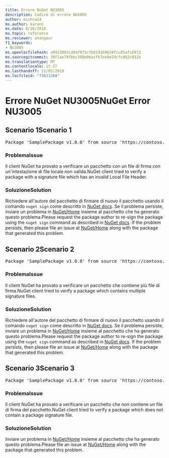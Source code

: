 ```yaml
---
title: Errore NuGet NU3005
description: Codice di errore NU3005
author: mishra14
ms.author: karann
ms.date: 8/16/2018
ms.topic: reference
ms.reviewer: anangaur
f1_keywords:
- NU3005
ms.openlocfilehash: a9923083cd0af9f5cfb019169b34fcc85afc6933
ms.sourcegitcommit: 39f2ae79fbbc308e06acf67ee8e24cfcdb2c831b
ms.translationtype: MT
ms.contentlocale: it-IT
ms.lasthandoff: 11/05/2019
ms.locfileid: "73611268"
---
```

# <a name="nuget-error-nu3005"></a><span data-ttu-id="b39a4-103">Errore NuGet NU3005</span><span class="sxs-lookup"><span data-stu-id="b39a4-103">NuGet Error NU3005</span></span>

## <a name="scenario-1"></a><span data-ttu-id="b39a4-104">Scenario 1</span><span class="sxs-lookup"><span data-stu-id="b39a4-104">Scenario 1</span></span>

<pre>Package 'SamplePackage v1.0.0' from source 'https://contoso.com/index.json': The package contains an invalid package signature file.</pre>

### <a name="issue"></a><span data-ttu-id="b39a4-105">Problema</span><span class="sxs-lookup"><span data-stu-id="b39a4-105">Issue</span></span>

<span data-ttu-id="b39a4-106">Il client NuGet ha provato a verificare un pacchetto con un file di firma con un'intestazione di file locale non valida.</span><span class="sxs-lookup"><span data-stu-id="b39a4-106">NuGet client tried to verify a package with a signature file which has an invalid Local File Header.</span></span>


### <a name="solution"></a><span data-ttu-id="b39a4-107">Soluzione</span><span class="sxs-lookup"><span data-stu-id="b39a4-107">Solution</span></span>

<span data-ttu-id="b39a4-108">Richiedere all'autore del pacchetto di firmare di nuovo il pacchetto usando il comando `nuget sign` come descritto in [NuGet docs](https://docs.microsoft.com/nuget/create-packages/sign-a-package). Se il problema persiste, inviare un problema in [NuGet/Home](https://github.com/NuGet/Home/issues) insieme al pacchetto che ha generato questo problema.</span><span class="sxs-lookup"><span data-stu-id="b39a4-108">Please request the package author to re-sign the package using the `nuget sign` command as described in [NuGet docs](https://docs.microsoft.com/nuget/create-packages/sign-a-package). If the problem persists, then please file an issue at [NuGet/Home](https://github.com/NuGet/Home/issues) along with the package that generated this problem.</span></span>



## <a name="scenario-2"></a><span data-ttu-id="b39a4-109">Scenario 2</span><span class="sxs-lookup"><span data-stu-id="b39a4-109">Scenario 2</span></span>

<pre>Package 'SamplePackage v1.0.0' from source 'https://contoso.com/index.json': The package contains multiple package signature files.</pre>

### <a name="issue"></a><span data-ttu-id="b39a4-110">Problema</span><span class="sxs-lookup"><span data-stu-id="b39a4-110">Issue</span></span>

<span data-ttu-id="b39a4-111">Il client NuGet ha provato a verificare un pacchetto che contiene più file di firma.</span><span class="sxs-lookup"><span data-stu-id="b39a4-111">NuGet client tried to verify a package which contains multiple signature files.</span></span>


### <a name="solution"></a><span data-ttu-id="b39a4-112">Soluzione</span><span class="sxs-lookup"><span data-stu-id="b39a4-112">Solution</span></span>

<span data-ttu-id="b39a4-113">Richiedere all'autore del pacchetto di firmare di nuovo il pacchetto usando il comando `nuget sign` come descritto in [NuGet docs](https://docs.microsoft.com/nuget/create-packages/sign-a-package). Se il problema persiste, inviare un problema in [NuGet/Home](https://github.com/NuGet/Home/issues) insieme al pacchetto che ha generato questo problema.</span><span class="sxs-lookup"><span data-stu-id="b39a4-113">Please request the package author to re-sign the package using the `nuget sign` command as described in [NuGet docs](https://docs.microsoft.com/nuget/create-packages/sign-a-package). If the problem persists, then please file an issue at [NuGet/Home](https://github.com/NuGet/Home/issues) along with the package that generated this problem.</span></span>



## <a name="scenario-3"></a><span data-ttu-id="b39a4-114">Scenario 3</span><span class="sxs-lookup"><span data-stu-id="b39a4-114">Scenario 3</span></span>

<pre>Package 'SamplePackage v1.0.0' from source 'https://contoso.com/index.json': The package does not contain a valid package signature file.</pre>

### <a name="issue"></a><span data-ttu-id="b39a4-115">Problema</span><span class="sxs-lookup"><span data-stu-id="b39a4-115">Issue</span></span>

<span data-ttu-id="b39a4-116">Il client NuGet ha provato a verificare un pacchetto che non contiene un file di firma del pacchetto.</span><span class="sxs-lookup"><span data-stu-id="b39a4-116">NuGet client tried to verify a package which does not contain a package signature file.</span></span>


### <a name="solution"></a><span data-ttu-id="b39a4-117">Soluzione</span><span class="sxs-lookup"><span data-stu-id="b39a4-117">Solution</span></span>

<span data-ttu-id="b39a4-118">Inviare un problema in [NuGet/Home](https://github.com/NuGet/Home/issues) insieme al pacchetto che ha generato questo problema.</span><span class="sxs-lookup"><span data-stu-id="b39a4-118">Please file an issue at [NuGet/Home](https://github.com/NuGet/Home/issues) along with the package that generated this problem.</span></span>


